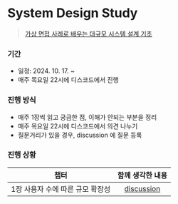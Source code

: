 # System Design Study

> [가상 면접 사례로 배우는 대규모 시스템 설계 기초](https://product.kyobobook.co.kr/detail/S000001033116)

### 기간

- 일정: 2024. 10. 17. ~
- 매주 목요일 22시에 디스코드에서 진행

### 진행 방식

- 매주 1장씩 읽고 궁금한 점, 이해가 안되는 부분을 정리
- 매주 목요일 22시에 디스코드에서 의견 나누기
- 질문거리가 있을 경우, discussion 에 질문 등록

### 진행 상황

|         챕터          |                                  함께 생각한 내용                                   |
|:-------------------:|:----------------------------------------------------------------------------:|
| 1장 사용자 수에 따른 규모 확장성 | [discussion](https://github.com/JJJ-Study/system-design-study/discussions/1) |
